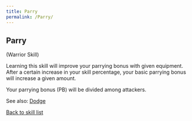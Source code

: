 ```yaml
---
title: Parry
permalink: /Parry/
---
```


## Parry

(Warrior Skill)

Learning this skill will improve your parrying bonus with given
equipment. After a certain increase in your skill percentage, your basic
parrying bonus will increase a given amount.

Your parrying bonus (PB) will be divided among attackers.

See also: [Dodge](Dodge "wikilink")

[Back to skill list](Skill "wikilink")